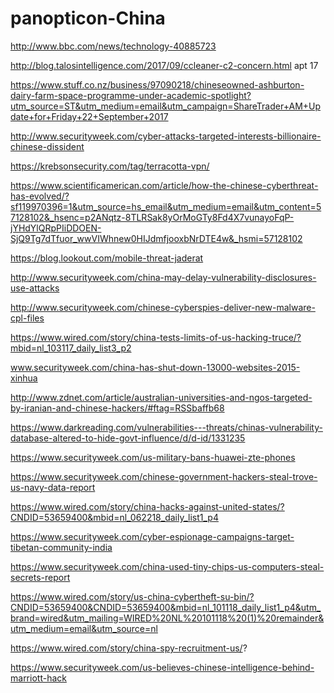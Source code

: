 # panopticon-China

http://www.bbc.com/news/technology-40885723

http://blog.talosintelligence.com/2017/09/ccleaner-c2-concern.html apt 17

https://www.stuff.co.nz/business/97090218/chineseowned-ashburton-dairy-farm-space-programme-under-academic-spotlight?utm_source=ST&utm_medium=email&utm_campaign=ShareTrader+AM+Update+for+Friday+22+September+2017

http://www.securityweek.com/cyber-attacks-targeted-interests-billionaire-chinese-dissident

https://krebsonsecurity.com/tag/terracotta-vpn/

https://www.scientificamerican.com/article/how-the-chinese-cyberthreat-has-evolved/?sf119970396=1&utm_source=hs_email&utm_medium=email&utm_content=57128102&_hsenc=p2ANqtz-8TLRSak8yOrMoGTy8Fd4X7vunayoFqP-jYHdYlQRpPIiDDOEN-SjQ9Tg7dTfuor_wwVIWhnew0HIJdmfjooxbNrDTE4w&_hsmi=57128102

https://blog.lookout.com/mobile-threat-jaderat

http://www.securityweek.com/china-may-delay-vulnerability-disclosures-use-attacks

http://www.securityweek.com/chinese-cyberspies-deliver-new-malware-cpl-files

https://www.wired.com/story/china-tests-limits-of-us-hacking-truce/?mbid=nl_103117_daily_list3_p2

www.securityweek.com/china-has-shut-down-13000-websites-2015-xinhua

http://www.zdnet.com/article/australian-universities-and-ngos-targeted-by-iranian-and-chinese-hackers/#ftag=RSSbaffb68

https://www.darkreading.com/vulnerabilities---threats/chinas-vulnerability-database-altered-to-hide-govt-influence/d/d-id/1331235

https://www.securityweek.com/us-military-bans-huawei-zte-phones

https://www.securityweek.com/chinese-government-hackers-steal-trove-us-navy-data-report

https://www.wired.com/story/china-hacks-against-united-states/?CNDID=53659400&mbid=nl_062218_daily_list1_p4

https://www.securityweek.com/cyber-espionage-campaigns-target-tibetan-community-india

https://www.securityweek.com/china-used-tiny-chips-us-computers-steal-secrets-report

https://www.wired.com/story/us-china-cybertheft-su-bin/?CNDID=53659400&CNDID=53659400&mbid=nl_101118_daily_list1_p4&utm_brand=wired&utm_mailing=WIRED%20NL%20101118%20(1)%20remainder&utm_medium=email&utm_source=nl

https://www.wired.com/story/china-spy-recruitment-us/?

https://www.securityweek.com/us-believes-chinese-intelligence-behind-marriott-hack
